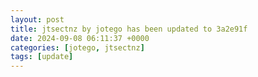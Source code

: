 ```yaml
---
layout: post
title: jtsectnz by jotego has been updated to 3a2e91f
date: 2024-09-08 06:11:37 +0000
categories: [jotego, jtsectnz]
tags: [update]
---
```


